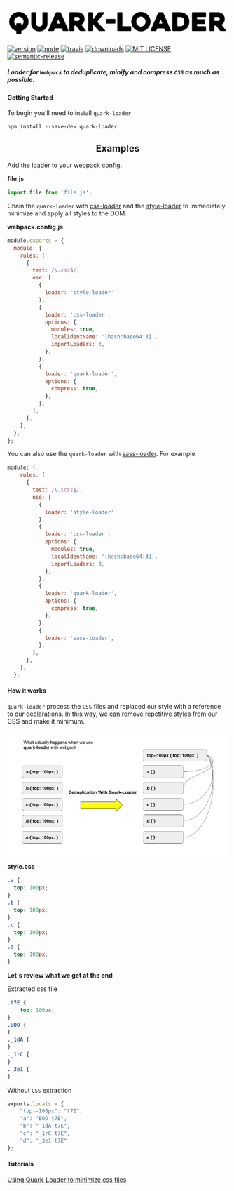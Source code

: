 ![GitHub Logo](/public/assets/quark-loader-starfont.png)

[![version][version]][version-url]
[![node][node]][node-url]
[![travis][travis]][travis-url]
[![downloads][downloads]][downloads-url]
[![MIT LICENSE][mit]][mit-url]
[![semantic-release][semantic-release]][semantic-release-url]


##### Loader for `Webpack` to deduplicate, minify and compress `CSS` as much as possible.

#### Getting Started

To begin you'll need to install `quark-loader`

```console
npm install --save-dev quark-loader
```

<h2 align="center">Examples</h2>

Add the loader to your webpack config.

**file.js**
```js
import file from 'file.js';
```
Chain the `quark-loader` with [css-loader](https://github.com/webpack-contrib/css-loader) and the [style-loader](https://github.com/webpack-contrib/style-loader) to immediately minimize and apply all styles to the DOM.

**webpack.config.js**
```js
module.exports = {
  module: {
    rules: [
      {
        test: /\.css$/,
        use: [
          {
            loader: 'style-loader'
          },
          {
            loader: 'css-loader',
            options: {
              modules: true,
              localIdentName: '[hash:base64:3]',
              importLoaders: 3,
            },
          },
          {
            loader: 'quark-loader',
            options: {
              compress: true,
            },
          },
        ],
      },
    ],
  },
};
```

You can also use the `quark-loader` with [sass-loader](https://github.com/webpack-contrib/sass-loader). For example

```js
module: {
    rules: [
      {
        test: /\.scss$/,
        use: [
          {
            loader: 'style-loader'
          },
          {
            loader: 'css-loader',
            options: {
              modules: true,
              localIdentName: '[hash:base64:3]',
              importLoaders: 3,
            },
          },
          {
            loader: 'quark-loader',
            options: {
              compress: true,
            },
          },
          {
            loader: 'sass-loader',
          },
        ],
      },
    ],
  },
```

#### How it works

`quark-loader` process the `CSS` files and replaced our style with a reference to our declarations. In this way, we can remove repetitive styles from our CSS and make it minimum.

![What actually happens?](/public/assets/process.png)

**style.css**
```css
.a {
  top: 100px;
}
.b {
  top: 100px;
}
.c {
  top: 100px;
}
.d {
  top: 100px;
}
```
**Let's review what we get at the end**

Extracted css file
```CSS
.t7E {
	top: 100px;
}
.BOO {
}
._1dA {
}
._1rC {
}
._3e1 {
}
```
Without `CSS` extraction
```js
exports.locals = {
	"top--100px": "t7E",
	"a": "BOO t7E",
	"b": "_1dA t7E",
	"c": "_1rC t7E",
	"d": "_3e1 t7E"
};
```
#### Tutorials

[Using Quark-Loader to minimize css files](https://medium.com)

[node]: https://img.shields.io/node/v/css-loader.svg
[node-url]: https://nodejs.org
[travis]: https://travis-ci.com/mohsenshafiei/quark-loader.svg?branch=master
[travis-url]: https://travis-ci.com/mohsenshafiei/quark-loader.svg?branch=master
[version]: https://img.shields.io/npm/v/quark-loader.svg?style=flat-square
[version-url]: http://npm.im/quark-loader
[downloads]: https://img.shields.io/npm/dm/quark-loader.svg?style=flat-square
[downloads-url]: http://npm-stat.com/charts.html?package=quark-loader&from=2015-08-01
[mit]: https://img.shields.io/npm/l/quark-loader.svg?style=flat-square
[mit-url]: http://opensource.org/licenses/MIT
[semantic-release]: https://img.shields.io/badge/%20%20%F0%9F%93%A6%F0%9F%9A%80-semantic--release-e10079.svg?style=flat-square
[semantic-release-url]: https://github.com/semantic-release/semantic-release
